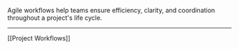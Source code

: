 Agile workflows help teams ensure efficiency, clarity, and coordination throughout a project's life cycle. 


---

[[Project Workflows]] 